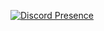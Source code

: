 [![Discord Presence](https://api.lanyard.rest/v1/users/933085217294516244
                            )](https://dxrkz.tk)
